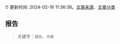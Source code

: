 :alarm_clock: 更新时间: 2024-02-16 11:36:38。[文章来源](/README.md)、[文章分类](/TAGS.md)

## 报告


> 关键字：`报告`、`月报`



